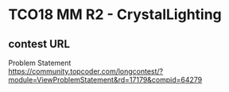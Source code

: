 # TCO18 MM R2 - CrystalLighting

## contest URL

Problem Statement  
https://community.topcoder.com/longcontest/?module=ViewProblemStatement&rd=17179&compid=64279
